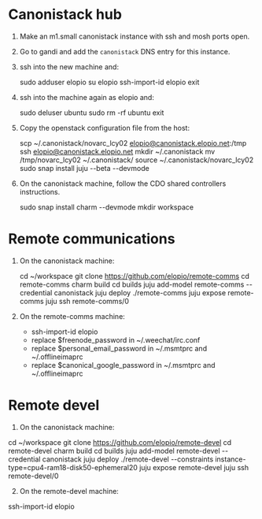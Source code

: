# Canonistack hub

 1. Make an m1.small canonistack instance with ssh and mosh ports open.
 2. Go to gandi and add the `canonistack` DNS entry for this instance.
 3. ssh into the new machine and:

    sudo adduser elopio
    su elopio
    ssh-import-id elopio
    exit

 4. ssh into the machine again as elopio and:

    sudo deluser ubuntu
    sudo rm -rf ubuntu
    exit

 5. Copy the openstack configuration file from the host:

    scp ~/.canonistack/novarc_lcy02 elopio@canonistack.elopio.net:/tmp
    ssh elopio@canonistack.elopio.net
    mkdir ~/.canonistack
    mv /tmp/novarc_lcy02 ~/.canonistack/
    source ~/.canonistack/novarc_lcy02
    sudo snap install juju --beta --devmode

 6. On the canonistack machine, follow the CDO shared controllers instructions.

    sudo snap install charm --devmode
    mkdir workspace

# Remote communications

 1. On the canonistack machine:

    cd ~/workspace
    git clone https://github.com/elopio/remote-comms
    cd remote-comms
    charm build
    cd builds
    juju add-model remote-comms --credential canonistack
    juju deploy ./remote-comms
    juju expose remote-comms
    juju ssh remote-comms/0

 2. On the remote-comms machine:

    * ssh-import-id elopio
    * replace $freenode_password in ~/.weechat/irc.conf
    * replace $personal_email_password in ~/.msmtprc and ~/.offlineimaprc
    * replace $canonical_google_password in ~/.msmtprc and ~/.offlineimaprc

# Remote devel

 1. On the canonistack machine:

   cd ~/workspace
   git clone https://github.com/elopio/remote-devel
   cd remote-devel
   charm build
   cd builds
   juju add-model remote-devel --credential canonistack
   juju deploy ./remote-devel --constraints instance-type=cpu4-ram18-disk50-ephemeral20
   juju expose remote-devel
   juju ssh remote-devel/0

 2. On the remote-devel machine:

   ssh-import-id elopio
